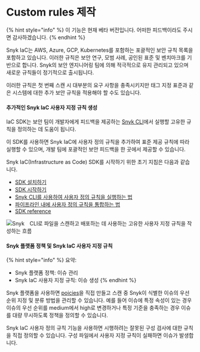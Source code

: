 # Custom rules 제작

{% hint style="info" %}
이 기능은 현재 베타 버전입니다. 어떠한 피드백이라도 주시면 감사하겠습니다.
{% endhint %}

Snyk IaC는 AWS, Azure, GCP, Kubernetes를 포함하는 포괄적인 보안 규칙 목록을 포함하고 있습니다. 이러한 규칙은 보안 연구, 모범 사례, 공인된 표준 및 벤치마크를 기반으로 합니다. Snyk의 보안 엔지니어링 팀에 의해 적극적으로 유지 관리되고 있으며 새로운 규칙들이 정기적으로 출시됩니다.

이러한 규칙은 첫 번째 스캔 시 대부분의 요구 사항을 충족시키지만 태그 지정 표준과 같은 시스템에 대한 추가 보안 규칙을 적용해야 할 수도 있습니다.

#### 추가적인 Snyk IaC 사용자 지정 규칙 생성

IaC SDK는 보안 팀이 개발자에게 피드백을 제공하는 [Snyk CLI](../snyk-cli-for-infrastructure-as-code/)에서 실행할 고유한 규칙을 정의하는 데 도움이 됩니다.

이 SDK를 사용하면 Snyk IaC에 사용자 정의 규칙을 추가하여 표준 제공 규칙에 따라 실행할 수 있으며, 개발 팀에 포괄적인 보안 피드백을 한 곳에서 제공할 수 있습니다.

Snyk IaC(Infrastructure as Code) SDK를 시작하기 위한 초기 지침은 다음과 같습니다.

* [SDK 설치하기](install-the-sdk.md)
* [SDK 시작하기](getting-started-with-the-sdk/)
* [Snyk CLI를 사용하여 사용자 정의 규칙을 실행하는 법](use-iac-custom-rules-with-cli/)
* [파이프라인 내에 사용자 정의 규칙을 통합하는 법](integrating-iac-custom-rules-within-a-pipeline.md)
* [SDK reference](sdk-reference.md)

![Snyk　CLI로 파일을 스캔하고 배포하는 데 사용하는 고유한 사용자 지정 규칙을 작성하는 흐름](<../../../.gitbook/assets/image (77) (1) (1).png>)

#### Snyk 플랫폼 정책 및 Snyk IaC 사용자 지정 규칙

{% hint style="info" %}
요약:

* Snyk 플랫폼 정책: 이슈 관리
* Snyk IaC 사용자 지정 규칙: 이슈 생성
{% endhint %}

Snyk 플랫폼을 사용하면 [po](../../../features/fixing-and-prioritizing-issues/policies/)[icies](../../../features/fixing-and-prioritizing-issues/policies/)을 직접 만들고 스캔 중 Snyk이 식별한 이슈의 우선 순위 지정 및 분류 방법을 관리할 수 있습니다. 예를 들어 이슈에 특정 속성이 있는 경우 이슈의 우선 순위를 medium에서 high로 변경하거나 특정 기준을 충족하는 경우 이슈를 대량 무시하도록 정책을 정의할 수 있습니다.

Snyk IaC 사용자 정의 규칙 기능을 사용하면 시행하려는 잘못된 구성 검사에 대한 규칙을 직접 정의할 수 있습니다. 구성 파일에서 사용자 지정 규칙이 실패하면 이슈가 발생합니다.
